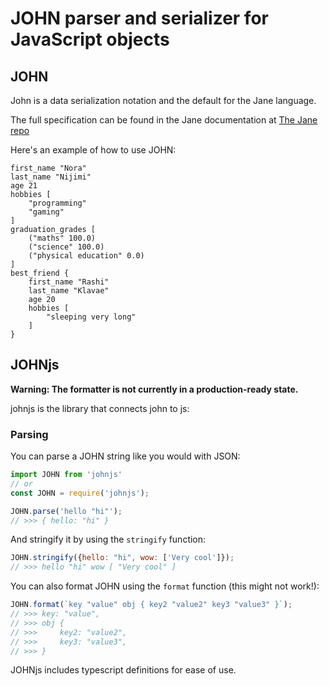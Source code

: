 # JOHN parser and serializer for JavaScript objects

## JOHN

John is a data serialization notation and the default for the Jane language.

The full specification can be found in the Jane documentation at [The Jane repo](https://github.com/nora2605/jane)

Here's an example of how to use JOHN:

```john
first_name "Nora"
last_name "Nijimi"
age 21
hobbies [
    "programming"
    "gaming"
]
graduation_grades [
    ("maths" 100.0)
    ("science" 100.0)
    ("physical education" 0.0)
]
best_friend {
    first_name "Rashi"
    last_name "Klavae"
    age 20
    hobbies [
        "sleeping very long"
    ]
}
```

## JOHNjs

**Warning: The formatter is not currently in a production-ready state.**

johnjs is the library that connects john to js:

### Parsing

You can parse a JOHN string like you would with JSON:

```js
import JOHN from 'johnjs'
// or
const JOHN = require('johnjs');

JOHN.parse('hello "hi"');
// >>> { hello: "hi" }
```

And stringify it by using the `stringify` function:

```js
JOHN.stringify({hello: "hi", wow: ['Very cool']});
// >>> hello "hi" wow [ "Very cool" ]
```

You can also format JOHN using the `format` function (this might not work!):

```js
JOHN.format(`key "value" obj { key2 "value2" key3 "value3" }`);
// >>> key: "value",
// >>> obj {
// >>>     key2: "value2",
// >>>     key3: "value3",
// >>> }
```

JOHNjs includes typescript definitions for ease of use.
